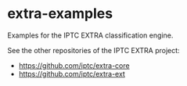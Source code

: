 # extra-examples

Examples for the IPTC EXTRA classification engine.

See the other repositories of the IPTC EXTRA project:

* https://github.com/iptc/extra-core
* https://github.com/iptc/extra-ext
